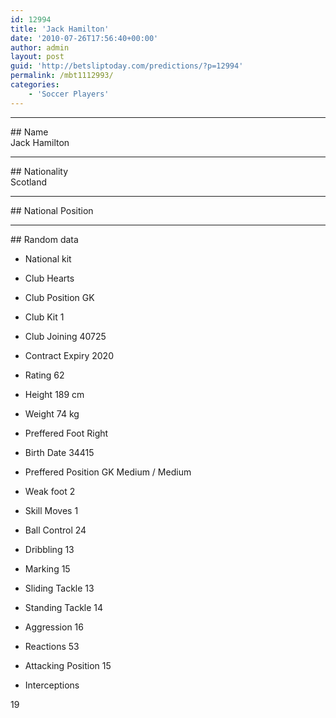 ```yaml
---
id: 12994
title: 'Jack Hamilton'
date: '2010-07-26T17:56:40+00:00'
author: admin
layout: post
guid: 'http://betsliptoday.com/predictions/?p=12994'
permalink: /mbt1112993/
categories:
    - 'Soccer Players'
---
```


- - - - - -

\## Name  
 Jack Hamilton

- - - - - -

\## Nationality  
 Scotland

- - - - - -

\## National Position

- - - - - -

\## Random data

- National kit
- Club
 Hearts

- Club Position
 GK

- Club Kit
 1

- Club Joining
 40725

- Contract Expiry
 2020

- Rating
 62

- Height
 189 cm

- Weight
 74 kg

- Preffered Foot
 Right

- Birth Date
 34415

- Preffered Position
 GK Medium / Medium

- Weak foot
 2

- Skill Moves
 1

- Ball Control
 24

- Dribbling
 13

- Marking
 15

- Sliding Tackle
 13

- Standing Tackle
 14

- Aggression
 16

- Reactions
 53

- Attacking Position
 15

- Interceptions

 19